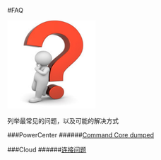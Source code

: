 #FAQ

<img src="FAQ.jpg" width="200px" height="200px" alt="Q&A"/>

列举最常见的问题，以及可能的解决方式

###PowerCenter
######[Command Core dumped](PWC/README.md)

###Cloud
######[连接问题](CLOUD/README.md)
